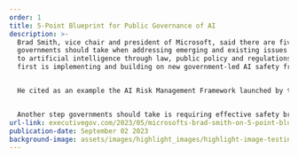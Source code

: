 ```yaml
---
order: 1
title: 5-Point Blueprint for Public Governance of AI
description: >-
  Brad Smith, vice chair and president of Microsoft, said there are five actions
  governments should take when addressing emerging and existing issues related
  to artificial intelligence through law, public policy and regulations and the
  first is implementing and building on new government-led AI safety frameworks.


  He cited as an example the AI Risk Management Framework launched by the National Institute of Standards and Technology.


  Another step governments should take is requiring effective safety brakes for AI platforms that control critical infrastructure, Smith wrote in a blog post published Thursday.
url-link: executivegov.com/2023/05/microsofts-brad-smith-on-5-point-blueprint-for-public-governance-of-ai/
publication-date: September 02 2023
background-image: assets/images/highlight_images/highlight-image-testing3.png
---
```


